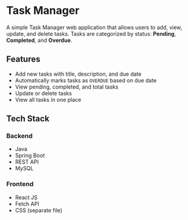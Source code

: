 # Task Manager

A simple Task Manager web application that allows users to add, view, update, and delete tasks. Tasks are categorized by status: **Pending**, **Completed**, and **Overdue**.

## Features

- Add new tasks with title, description, and due date
- Automatically marks tasks as `OVERDUE` based on due date
- View pending, completed, and total tasks
- Update or delete tasks
- View all tasks in one place

## Tech Stack

### Backend
- Java
- Spring Boot
- REST API
- MySQL

### Frontend
- React JS
- Fetch API
- CSS (separate file)

